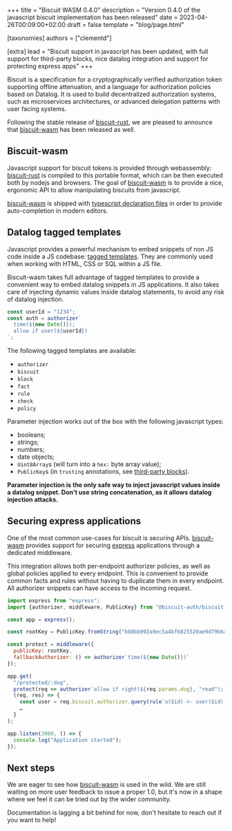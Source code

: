 +++
title = "Biscuit WASM 0.4.0"
description = "Version 0.4.0 of the javascript biscuit implementation has been released"
date = 2023-04-26T00:09:00+02:00
draft = false
template = "blog/page.html"

[taxonomies]
authors = ["clementd"]

[extra]
lead = "Biscuit support in javascript has been updated, with full support for third-party blocks, nice datalog integration and support for protecting express apps"
+++

Biscuit is a specification for a cryptographically verified authorization token
supporting offline attenuation, and a language for authorization policies based on Datalog.
It is used to build decentralized authorization systems, such as microservices architectures,
or advanced delegation patterns with user facing systems.

Following the stable release of [biscuit-rust][biscuit-rust], we are pleased to announce that [biscuit-wasm][biscuit-wasm] has been released as well.

## Biscuit-wasm

Javascript support for biscuit tokens is provided through webassembly: [biscuit-rust][biscuit-rust] is compiled to this portable format, which can be then executed both by nodejs and browsers. The goal of [biscuit-wasm][biscuit-wasm] is to provide a nice, ergonomic API to allow manipulating biscuits from javascript.

[biscuit-wasm][biscuit-wasm] is shipped with [typescript declaration files][ts-decl] in order to provide auto-completion in modern editors.

## Datalog tagged templates

Javascript provides a powerful mechanism to embed snippets of non JS code inside a JS codebase: [tagged templates][tagged-templates]. They are commonly used when working with HTML, CSS or SQL within a JS file.

Biscuit-wasm takes full advantage of tagged templates to provide a convenient way to embed datalog snippets in JS applications. It also takes care of injecting dynamic values inside
datalog statements, to avoid any risk of datalog injection.

```js
const userId = "1234";
const auth = authorizer`
  time(${new Date()});
  allow if user(${userId})
`;
```

The following tagged templates are available:

- `authorizer`
- `biscuit`
- `block`
- `fact`
- `rule`
- `check`
- `policy`

Parameter injection works out of the box with the following javascript types:

- booleans;
- strings;
- numbers;
- date objects;
- `Uint8Array`s (will turn into a `hex:` byte array value);
- `PublicKey`s (in `trusting` annotations, see [third-party blocks][third-party-blocks]).

**Parameter injection is the only safe way to inject javascript values inside a datalog snippet. Don't use string concatenation, as it allows datalog injection attacks.**

## Securing express applications

One of the most common use-cases for biscuit is securing APIs. [biscuit-wasm][biscuit-wasm] provides support for securing [express][express] applications through a dedicated middleware.

This integration allows both per-endpoint authorizer policies, as well as global policies applied to every endpoint. This is convenient to provide common facts and rules without having to duplicate them in every endpoint.
All authorizer snippets can have access to the incoming request.

```js
import express from "express";
import {authorizer, middleware, PublicKey} from "@biscuit-auth/biscuit-wasm";

const app = express();

const rootKey = PublicKey.fromString("b88bb092a9ec5a4bf6825520ae9d79b6a5a41003b2a611ca6b1c584d7eaaa470");

const protect = middleware({
  publicKey: rootKey,
  fallbackAuthorizer: () => authorizer`time(${new Date()})`
});

app.get(
  "/protected/:dog",
  protect(req => authorizer`allow if right(${req.params.dog}, "read");`),
  (req, res) => {
    const user = req.biscuit.authorizer.query(rule`u($id) <- user($id);`)[0];
    …
  }
);

app.listen(3000, () => {
  console.log("Application started");
});
```

## Next steps

We are eager to see how [biscuit-wasm][biscuit-wasm] is used in the wild. We are still waiting on more user feedback to issue a proper 1.0, but it's now in a shape where we feel it can be tried out by the wider community.

Documentation is lagging a bit behind for now, don't hesitate to reach out if you want to help!

[biscuit-rust]: https://crates.io/crates/biscuit-auth
[biscuit-wasm]: https://npmjs.com/package/@biscuit-auth/biscuit-wasm
[ts-decl]: https://www.typescriptlang.org/docs/handbook/declaration-files/introduction.html
[third-party-blocks]: https://www.biscuitsec.org/blog/third-party-blocks-why-how-when-who/
[tagged-templates]: https://developer.mozilla.org/en-US/docs/Web/JavaScript/Reference/Template_literals#tagged_templates
[express]: https://expressjs.com/
